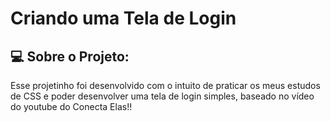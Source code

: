 
# Criando uma Tela de Login

## 💻 Sobre o Projeto: 

Esse projetinho foi desenvolvido com o intuito de praticar os meus estudos de CSS e poder desenvolver uma tela de login simples, baseado no vídeo do youtube do Conecta Elas!!